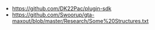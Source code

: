 * https://github.com/DK22Pac/plugin-sdk 
* https://github.com/Swoorup/gta-maxout/blob/master/Research/Some%20Structures.txt

